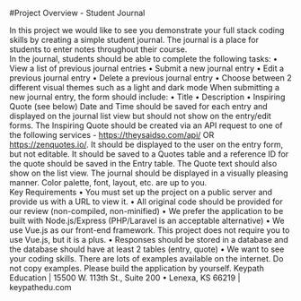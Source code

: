 #Project Overview - Student Journal

In this project we would like to see you demonstrate your full stack coding skills by creating a simple student journal. The journal is a place for students to enter notes throughout their course.  
In the journal, students should be able to complete the following tasks: • View a list of previous journal entries
• Submit a new journal entry
• Edit a previous journal entry
• Delete a previous journal entry
• Choose between 2 different visual themes such as a light and dark mode
When submitting a new journal entry, the form should include:
• Title
• Description
• Inspiring Quote (see below)
Date and Time should be saved for each entry and displayed on the journal list view but should not show on the entry/edit forms.
The Inspiring Quote should be created via an API request to one of the following services - https://theysaidso.com/api/ OR https://zenquotes.io/. It should be displayed to the user on the entry form, but not editable. It should be saved to a Quotes table and a reference ID for the quote should be saved in the Entry table. The Quote text should also show on the list view.
The journal should be displayed in a visually pleasing manner. Color palette, font, layout, etc. are up to you.  
Key Requirements
• You must set up the project on a public server and provide us with a URL to view it. • All original code should be provided for our review (non-compiled, non-minified) • We prefer the application to be built with Node.js/Express (PHP/Laravel is an acceptable alternative)
• We use Vue.js as our front-end framework. This project does not require you to use Vue.js, but it is a plus.
• Responses should be stored in a database and the database should have at least 2 tables (entry, quote)
• We want to see your coding skills. There are lots of examples available on the internet. Do not copy examples. Please build the application by yourself.
Keypath Education | 15500 W. 113th St., Suite 200 • Lenexa, KS 66219 | keypathedu.com

